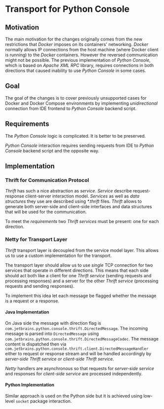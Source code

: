 # Transport for Python Console

## Motivation

The main motivation for the changes originally comes from the new restrictions that *Docker* imposes on its containers' networking. *Docker*
normally allows IP connections from the host machine (where Docker client is running) to the *Docker* containers. However the reversed
communication might not be possible. The previous implementation of *Python Console*, which is based on *Apache XML RPC* library, requires
connections in both directions that caused inability to use *Python Console* in some cases.

## Goal

The goal of the changes is to cover previously unsupported cases for Docker and Docker Compose environments by implementing *unidirectional*
connection from IDE frontend to *Python Console* backend script.

## Requirements

The *Python Console* logic is complicated. It is better to be preserved.

*Python Console* interaction requires sending requests from IDE to *Python Console* backend script and the opposite way.

## Implementation

### Thrift for Communication Protocol

*Thrift* has such a nice abstraction as *service*. *Service* describe request-response client-server interaction model. *Services* as well
as *data structures* they use are described using *\*.thrift* files. *Thrift* allows to generate both server-side and client-side interfaces
and data structures that will be used for the communication.

To meet the *requirements* two *Thrift services* must be present: one for each direction.

### Netty for Transport Layer

*Thrift* transport layer is decoupled from the service model layer. This allows us to use a custom implementation for the transport.

The transport layer should allow us to use *single* TCP connection for two services that operate in different directions. This means that
each side should act both like a client for one *Thrift service*  (sending requests and processing responses) and a server for the other 
*Thrift service* (processing requests and sending responses).

To implement this idea let each message be flagged whether the message is a request or a response.

#### Java Implementation

On Java side the message with direction flag is `com.jetbrains.python.console.thrift.DirectedMessage`. The incoming message is parsed into 
`DirectedMessage` using `com.jetbrains.python.console.thrift.DirectedMessageCodec`. The message content is dispatched then via 
`com.jetbrains.python.console.thrift.client.DirectedMessageHandler` either to request or response stream and will be handled accordingly by
*server-side Thrift service* or *client-side Thrift service*.

*Netty* handlers are asynchronous so that requests for *server-side service* and responses for *client-side service* are processed 
independently.

#### Python Implementation

Similar approach is used on the Python side but it is achieved using low-level `socket` package interaction.